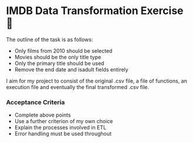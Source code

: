 # IMDB Data Transformation Exercise :unicorn:

The outline of the task is as follows:

- Only films from 2010 should be selected
- Movies should be the only title type
- Only the primary title should be used
- Remove the end date and isadult fields entirely

I aim for my project to consist of the original .csv file, a file of functions, an execution file and eventually the 
final transformed .csv file.

### Acceptance Criteria 

- Complete above points
- Use a further criterion of my own choice
- Explain the processes involved in ETL
- Error handling must be used throughout 